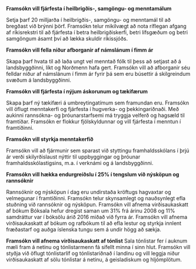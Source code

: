 **Framsókn vill fjárfesta í heilbrigðis-, samgöngu- og menntamálum**

Setja þarf 20 milljarða í heilbrigðis-, samgöngu- og menntamál til að bregðast við brýnni þörf. Framsókn telur mikilvægt að nota ríflegan afgang af ríkisrekstri til að fjárfesta í betra heilbrigðiskerfi, betri lífsgæðum og betri samgöngum ásamt því að lækka skuldir ríkissjóðs.

**Framsókn vill fella niður afborganir af námslánum í fimm ár**

Skapa þarf hvata til að laða ungt vel menntað fólk til þess að setjast að á landsbyggðinni, líkt og Norðmenn hafa gert. Framsókn vill að afborganir séu felldar niður af námslánum í fimm ár fyrir þá sem eru búsettir á skilgreindum svæðum á landsbyggðinni.

**Framsókn vill fjárfesta í nýjum áskorunum og tækifærum**

Skapa þarf ný tækifæri á umbreytingatímum sem framundan eru. Framsókn vill öflugt menntakerfi og fjárfesta í hugverka- og þekkingariðnaði. Með aukinni rannsókna- og þróunarstarfsemi má tryggja velferð og hagsæld til framtíðar. Framsókn er flokkur fjölskyldunnar og vill fjárfesta í menntun í framtíðinni.

**Framsókn vill styrkja menntakerfið**

Framsókn vill að fjármunir sem sparast við styttingu framhaldsskólans í þrjú ár verði skilyrðislaust nýttir til uppbyggingar og þróunar framhaldsskólastigsins, m.a. í verknámi og á landsbyggðinni.

**Framsókn vill hækka endurgreiðslu í 25% í tengslum við nýsköpun og rannsóknir**

Rannsóknir og nýsköpun í dag eru undirstaða kröftugs hagvaxtar og velmegunar í framtíðinni. Framsókn telur skynsamlegt og nauðsynlegt efla stuðning við rannsóknir og nýsköpun.
Framsókn vill afnema virðisaukaskatt af bókum
Bóksala hefur dregist saman um 31% frá árinu 2008 og 11% samdráttur var í bóksölu árið 2016 miðað við fyrra ár. Framsókn vill afnema virðisaukaskatt af bókum og rafbókum til að efla lestur og styrkja innlent fræðastarf og auðga íslenska tungu sem á undir högg að sækja.

**Framsókn vill afnema virðisaukaskatt af tónlist**
Sala tónlistar fer í auknum mæli fram á netinu og tónlistarmenn fá sífellt minna í sinn hlut. Framsókn vill styðja við öflugt tónlistarlíf og tónlistariðnað í landinu og vill leggja niður virðisaukaskatt af sölu tónlistar á netinu, á geisladiskum og hljómplötum.

